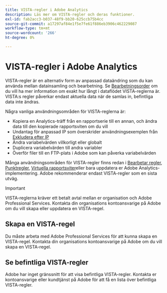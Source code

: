 ```yaml
---
title: VISTA-regler i Adobe Analytics
description: Läs mer om VISTA-regler och deras funktioner.
exl-id: fab2acc3-b037-48f9-bb20-625ccb75b4cc
source-git-commit: a17297af84e1f5e7fe61f886eb3906c462229087
workflow-type: tm+mt
source-wordcount: '266'
ht-degree: 0%

---
```


# VISTA-regler i Adobe Analytics

VISTA-regler är en alternativ form av anpassad dataändring som du kan använda mellan datainsamling och bearbetning. Se [Bearbetningsorder](processing-order.md) om du vill ha mer information om exakt hur långt i dataflödet VISTA-reglerna är. VISTA:s regler påverkar endast aktuella data när de samlas in, befintliga data inte ändras.

Några vanliga användningsområden för VISTA-reglerna är:

* Kopiera en Analytics-träff från en rapportserie till en annan, och ändra data till den kopierade rapportsviten om du vill
* Undantag för anpassad IP som överskrider användningsexemplen från [Exkludera efter IP](/help/admin/admin/exclude-ip.md)
* Ändra variabelvärden villkorligt eller globalt
* Duplicera variabelvärden till andra variabler
* Överför filer till en FTP-plats i Adobe som kan påverka variabelvärden

Många användningsområden för VISTA-regler finns redan i [Bearbetar regler](/help/admin/admin/c-manage-report-suites/c-edit-report-suites/general/c-processing-rules/processing-rules.md), [Punktregler](/help/admin/admin/c-manage-report-suites/c-edit-report-suites/general/bot-removal/bot-rules.md), [Virtuella rapportsviter](/help/components/vrs/vrs-about.md)eller bara uppdatera er Adobe Analytics-implementering. Adobe rekommenderar endast VISTA-regler som en sista utväg.

>[!IMPORTANT]
>
>VISTA-reglerna kräver ett betalt avtal mellan er organisation och Adobe Professional Services. Kontakta din organisations kontoansvarige på Adobe om du vill skapa eller uppdatera en VISTA-regel.

## Skapa en VISTA-regel

Du måste arbeta med Adobe Professional Services för att kunna skapa en VISTA-regel. Kontakta din organisations kontoansvarige på Adobe om du vill skapa en VISTA-regel.

## Se befintliga VISTA-regler

Adobe har inget gränssnitt för att visa befintliga VISTA-regler. Kontakta er kontoansvarige eller kundtjänst på Adobe för att få en lista över befintliga VISTA-regler.
